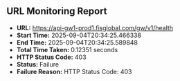 ## URL Monitoring Report

- **URL:** https://api-gw1-prod1.fisglobal.com/gw/v1/health
- **Start Time:** 2025-09-04T20:34:25.466338
- **End Time:** 2025-09-04T20:34:25.589848
- **Total Time Taken:** 0.12351 seconds
- **HTTP Status Code:** 403
- **Status:** Failure
- **Failure Reason:** HTTP Status Code: 403
